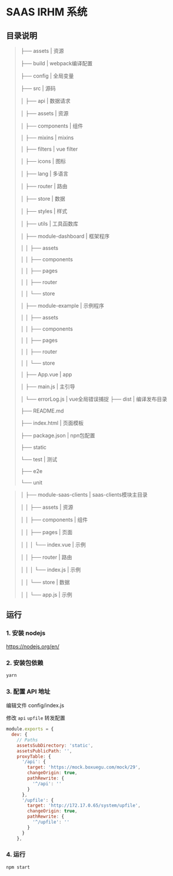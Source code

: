 # SAAS IRHM 系统

## 目录说明

> ├── assets             | 资源 
>
> ├── build              | webpack编译配置 
>
> ├── config             | 全局变量 
>
> ├── src               | 源码
>
> │  ├── api             | 数据请求 
>
> │  ├── assets           | 资源 
>
> │  ├── components         | 组件 
>
> │  ├── mixins           | mixins 
>
> │  ├── filters           | vue filter 
>
> │  ├── icons            | 图标
>
> │  ├── lang            | 多语言 
>
> │  ├── router           | 路由
>
> │  ├── store            | 数据 
>
> │  ├── styles           | 样式 
>
> │  ├── utils            | 工具函数库 
>
> │  ├── module-dashboard      | 框架程序 
>
> │  │  ├── assets 
>
> │  │  ├── components 
>
> │  │  ├── pages 
>
> │  │  ├── router
>
> │  │  └── store 
>
> │  ├── module-example       | 示例程序 
>
> │  │  ├── assets
>
> │  │  ├── components 
>
> │  │  ├── pages 
>
> │  │  ├── router 
>
> │  │  └── store 
>
> │  ├── App.vue           | app
>
> │  ├── main.js           | 主引导 
>
> │  └── errorLog.js        | vue全局错误捕捉 ├── dist              | 编译发布目录 
>
> ├── README.md 
>
> ├── index.html           | 页面模板 
>
> ├── package.json          | npn包配置 
>
> ├── static 
>
> └── test              | 测试  
>
> ├── e2e  
>
> └── unit



> │  ├── module-saas-clients   | saas-clients模块主目录 
>
> │  │  ├── assets       | 资源 
>
> │  │  ├── components     | 组件 
>
> │  │  ├── pages        | 页面 
>
> │  │  │  └── index.vue    | 示例 
>
> │  │  ├── router       | 路由 
>
> │  │  │  └── index.js    | 示例 
>
> │  │  └── store        | 数据
>
> │  │    └── app.js     | 示例



## 运行

### 1. 安装 nodejs

https://nodejs.org/en/

### 2. 安装包依赖

```sh
yarn
```

### 3. 配置 API 地址

编辑文件 config/index.js

修改 `api` `upfile` 转发配置

```js
module.exports = {
  dev: {
    // Paths
    assetsSubDirectory: 'static',
    assetsPublicPath: '',
    proxyTable: {
      '/api': {
        target: 'https://mock.boxuegu.com/mock/29',
        changeOrigin: true,
        pathRewrite: {
          '^/api': ''
        }
      },
      '/upfile': {
        target: 'http://172.17.0.65/system/upfile',
        changeOrigin: true,
        pathRewrite: {
          '^/upfile': ''
        }
      }
    },
```

### 4. 运行

```sh
npm start
```
